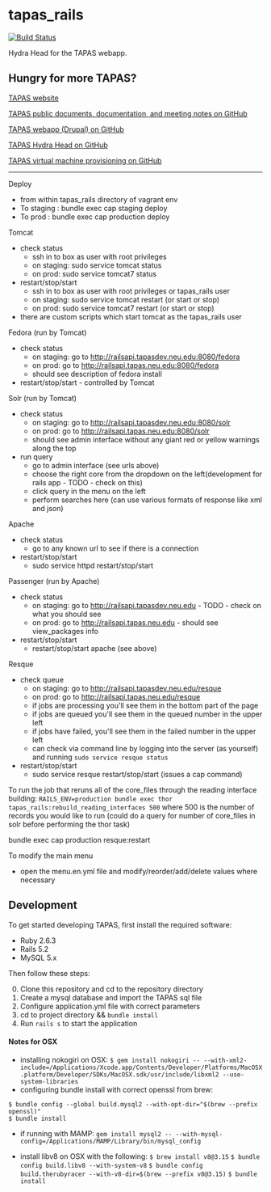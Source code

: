 tapas_rails
===========
[![Build Status](https://travis-ci.org/NEU-DSG/tapas_rails.svg?branch=master)](https://travis-ci.org/NEU-DSG/tapas_rails)

Hydra Head for the TAPAS webapp.


## Hungry for more TAPAS?
[TAPAS website](http://www.tapasproject.org/)

[TAPAS public documents, documentation, and meeting notes on GitHub](https://github.com/NEU-DSG/tapas-docs)

[TAPAS webapp (Drupal) on GitHub](https://github.com/NEU-DSG/tapas)

[TAPAS Hydra Head on GitHub](https://github.com/NEU-DSG/tapas_rails)

[TAPAS virtual machine provisioning on GitHub](https://github.com/NEU-DSG/plattr)


---
Deploy
  - from within tapas_rails directory of vagrant env
  - To staging : bundle exec cap staging deploy
  - To prod : bundle exec cap production deploy

Tomcat
  - check status
    - ssh in to box as user with root privileges
    - on staging: sudo service tomcat status
    - on prod: sudo service tomcat7 status
  - restart/stop/start
    - ssh in to box as user with root privileges or tapas_rails user
    - on staging: sudo service tomcat restart (or start or stop)
    - on prod: sudo service tomcat7 restart (or start or stop)
  - there are custom scripts which start tomcat as the tapas_rails user

Fedora (run by Tomcat)
  - check status
    - on staging: go to http://railsapi.tapasdev.neu.edu:8080/fedora
    - on prod: go to http://railsapi.tapas.neu.edu:8080/fedora
    - should see description of fedora install
  - restart/stop/start - controlled by Tomcat

Solr (run by Tomcat)
  - check status
    - on staging: go to http://railsapi.tapasdev.neu.edu:8080/solr
    - on prod: go to http://railsapi.tapas.neu.edu:8080/solr
    - should see admin interface without any giant red or yellow warnings along the top
  - run query
    - go to admin interface (see urls above)
    - choose the right core from the dropdown on the left(development for rails app - TODO - check on this)
    - click query in the menu on the left
    - perform searches here (can use various formats of response like xml and json)

Apache
  - check status
    - go to any known url to see if there is a connection
  - restart/stop/start
    - sudo service httpd restart/stop/start

Passenger (run by Apache)
  - check status
    - on staging: go to http://railsapi.tapasdev.neu.edu - TODO - check on what you should see
    - on prod: go to http://railsapi.tapas.neu.edu - should see view_packages info
  - restart/stop/start
    - restart/stop/start apache (see above)

Resque
  - check queue
    - on staging: go to http://railsapi.tapasdev.neu.edu/resque
    - on prod: go to http://railsapi.tapas.neu.edu/resque
    - if jobs are processing you'll see them in the bottom part of the page
    - if jobs are queued you'll see them in the queued number in the upper left
    - if jobs have failed, you'll see them in the failed number in the upper left
    - can check via command line by logging into the server (as yourself) and running `sudo service resque status`
  - restart/stop/start
    - sudo service resque restart/stop/start (issues a cap command)




To run the job that reruns all of the core_files through the reading interface building:
  `RAILS_ENV=production bundle exec thor tapas_rails:rebuild_reading_interfaces 500`
  where 500 is the number of records you would like to run (could do a query for number of core_files in solr before performing the thor task)


  bundle exec cap production resque:restart

To modify the main menu
  - open the menu.en.yml file and modify/reorder/add/delete values where necessary


## Development

To get started developing TAPAS, first install the required software:

- Ruby 2.6.3
- Rails 5.2
- MySQL 5.x

Then follow these steps:

0. Clone this repository and cd to the repository directory
1. Create a mysql database and import the TAPAS sql file
2. Configure application.yml file with correct parameters
4. cd to project directory && `bundle install`
5. Run `rails s` to start the application

#### Notes for OSX

 - installing nokogiri on OSX: `$ gem install nokogiri -- --with-xml2-include=/Applications/Xcode.app/Contents/Developer/Platforms/MacOSX.platform/Developer/SDKs/MacOSX.sdk/usr/include/libxml2 --use-system-libraries`
 - configuring bundle install with correct openssl from brew:
 ```
 $ bundle config --global build.mysql2 --with-opt-dir="$(brew --prefix openssl)"
 $ bundle install
 ```
 - if running with MAMP: `gem install mysql2 -- --with-mysql-config=/Applications/MAMP/Library/bin/mysql_config`


 - install libv8 on OSX with the following:
  `$ brew install v8@3.15`
  `$ bundle config build.libv8 --with-system-v8`
  `$ bundle config build.therubyracer --with-v8-dir=$(brew --prefix v8@3.15)`
  `$ bundle install`
